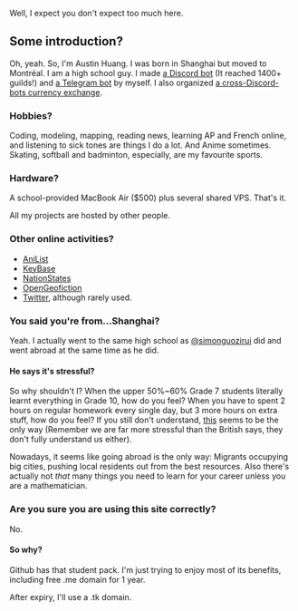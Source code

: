 Well, I expect you don't expect too much here.

## Some introduction?
Oh, yeah. So, I'm Austin Huang. I was born in Shanghai but moved to Montréal. I am a high school guy. I made [a Discord bot](http://github.com/austinhuang0131/discordtel) (It reached 1400+ guilds!) and [a Telegram bot](http://metagon.js.org) by myself. I also organized [a cross-Discord-bots currency exchange](http://discoin.gitbooks.io/docs).

### Hobbies?
Coding, modeling, mapping, reading news, learning AP and French online, and listening to sick tones are things I do a lot. And Anime sometimes. Skating, softball and badminton, especially, are my favourite sports.

### Hardware?
A school-provided MacBook Air ($500) plus several shared VPS. That's it.

All my projects are hosted by other people.

### Other online activities?
* [AniList](https://anilist.co/user/austinhuang)
* [KeyBase](https://keybase.io/austinhuang)
* [NationStates](https://www.nationstates.net/nation=the_cafes)
* [OpenGeofiction](http://wiki.opengeofiction.net/wiki/index.php/Esthyra)
* [Twitter](http://twitter.com/montreal0131), although rarely used.

### You said you're from...Shanghai?
Yeah. I actually went to the same high school as [@simonguozirui](https://github.com/simonguozirui) did and went abroad at the same time as he did.

#### He says it's stressful?
So why shouldn't I? When the upper 50%~60% Grade 7 students literally learnt everything in Grade 10, how do you feel? When you have to spent 2 hours on regular homework every single day, but 3 more hours on extra stuff, how do you feel? If you still don't understand, [this](http://bfy.tw/9cpo) seems to be the only way (Remember we are far more stressful than the British says, they don't fully understand us either).

Nowadays, it seems like going abroad is the only way: Migrants occupying big cities, pushing local residents out from the best resources. Also there's actually not *that* many things you need to learn for your career unless you are a mathematician.

### Are you sure you are using this site correctly?
No.

#### So why?
Github has that student pack. I'm just trying to enjoy most of its benefits, including free .me domain for 1 year.

After expiry, I'll use a .tk domain.
